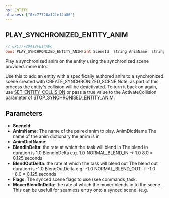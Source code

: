 ```yaml
---
ns: ENTITY
aliases: ["0xc77720a12fe14a86"]
---
```

## PLAY_SYNCHRONIZED_ENTITY_ANIM

```c
// 0xC77720A12FE14A86
bool PLAY_SYNCHRONIZED_ENTITY_ANIM(int SceneId, string AnimName, string AnimDictName, float BlendInDelta, float BlendOutDelta, int Flags, float MoverBlendInDelta);
```

Play a synchronized anim on the entity using the synchronized scene provided. more info...

Use this to add an entity with a specifically authored anim to a synchronized scene created with CREATE_SYNCHRONIZED_SCENE Note: as part of this process the entity's collision will be deactivated. To turn it back on again, use [SET_ENTITY_COLLISION](#_0x1A9205C1B9EE827F) or pass a true value to the ActivateCollision parameter of STOP_SYNCHRONISED_ENTITY_ANIM.


## Parameters
* **SceneId**: 
* **AnimName**: The name of the paired anim to play. AnimDictName The name of the anim dictionary the anim is in
* **AnimDictName**: 
* **BlendInDelta**: the rate at which the task will blend in The blend in duration is 1.0 BlendInDelta e.g. 1.0 NORMAL_BLEND_IN -> 1.0 8.0 = 0.125 seconds
* **BlendOutDelta**: the rate at which the task will blend out The blend out duration is -1.0 BlendOutDelta e.g. -1.0 NORMAL_BLEND_OUT -> -1.0 -8.0 = 0.125 seconds
* **Flags**: The synced scene flags to use (see commands_task.
* **MoverBlendInDelta**: the rate at which the mover blends in to the scene. This can be usefull for seamless entry onto a synced scene. (e.g.
